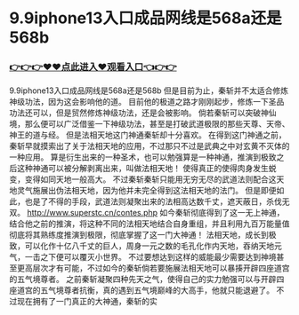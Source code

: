 # 9.9iphone13入口成品网线是568a还是568b

### <a href="https://https://github.com/lourv/hair/issues/1">👉👉👉♥♥点此进入♥观看入口👈👉👉</a>

9.9iphone13入口成品网线是568a还是568b
但是目前为止，秦斩并不太适合修炼神级功法，因为这会影响他的道。
    目前他的极道之路才刚刚起步，修炼一下圣品功法还可以，但是贸然修炼神级功法，还是会被影响。
    倘若秦斩可以突破神仙境，那么便可以广泛借鉴一下神级功法，甚至是打破武道极限的那些天尊、天帝、神王的道与经。
    但是法相天地这门神通秦斩却十分喜欢。
    在得到这门神通之前，秦斩早就摸索出了关于法相天地的应用，不过那只不过是武典之中对玄黄不灭体的一种应用。
    算是衍生出来的一种圣术，也可以勉强算是一种神通，推演到极致之后这种神通可以被分解剥离出来，叫做法相天地！
    使得真正的使得肉身发生蜕变，变得如同天地一般高大。
    不过秦斩秦斩只能用无穷无尽的武道法则配合这天地灵气施展出伪法相天地，因为他并未完全得到这法相天地的法门。
    但是即便如此，也是了不得的手段，武道法则凝聚出来的法相高达数千丈，遮天蔽日，杀伐无双。
    http://www.superstc.cn/contes.php
    如今秦斩彻底得到了这一无上神通，结合他之前的推演，将这种不同的法相天地结合自身重组，并且利用九百万能量值彻底将其熟练度推演到极限，彻底掌握了这一门大神通！
    法相天地，成长到极致，可以化作十亿八千丈的巨人，周身一元之数的毛孔化作内天地，吞纳天地元气，一击之下便可以覆灭小世界。
    不过要想达到这样的威能最少需要达到神境甚至更高层次才有可能，不过如今的秦斩倘若要施展法相天地可以暴揍开辟四座道宫的五气境尊者。
    之前秦斩凝聚四种先天之气，使得自己的实力勉强可以与开辟四座道宫的五气境尊者抗衡，真的遇到五气境巅峰的大高手，他就只能退避了。
    不过现在拥有了一门真正的大神通，秦斩的实
